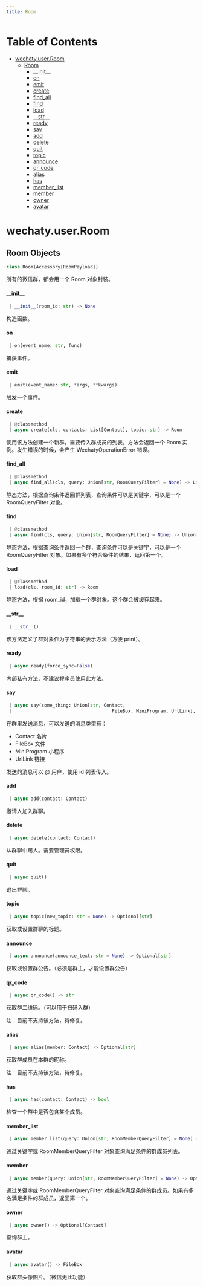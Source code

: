 ```yaml
---
title: Room
---
```


# Table of Contents

* [wechaty.user.Room](#wechaty.user.Room)
  * [Room](#wechaty.user.room.Room)
    * [\_\_init\_\_](#wechaty.user.room.Room.__init__)
    * [on](#wechaty.user.room.Room.on)
    * [emit](#wechaty.user.room.Room.emit)
    * [create](#wechaty.user.room.Room.create)
    * [find\_all](#wechaty.user.room.Room.find_all)
    * [find](#wechaty.user.room.Room.find)
    * [load](#wechaty.user.room.Room.load)
    * [\_\_str\_\_](#wechaty.user.room.Room.__str__)
    * [ready](#wechaty.user.room.Room.ready)
    * [say](#wechaty.user.room.Room.say)
    * [add](#wechaty.user.room.Room.add)
    * [delete](#wechaty.user.room.Room.delete)
    * [quit](#wechaty.user.room.Room.quit)
    * [topic](#wechaty.user.room.Room.topic)
    * [announce](#wechaty.user.room.Room.announce)
    * [qr\_code](#wechaty.user.room.Room.qr_code)
    * [alias](#wechaty.user.room.Room.alias)
    * [has](#wechaty.user.room.Room.has)
    * [member\_list](#wechaty.user.room.Room.member_list)
    * [member](#wechaty.user.room.Room.member)
    * [owner](#wechaty.user.room.Room.owner)
    * [avatar](#wechaty.user.room.Room.avatar)

<a name="wechaty.user.Room"></a>
# wechaty.user.Room

<a name="wechaty.user.room.Room"></a>
## Room Objects

```python
class Room(Accessory[RoomPayload])
```

所有的微信群，都会用一个 Room 对象封装。

<a name="wechaty.user.room.Room.__init__"></a>
#### \_\_init\_\_

```python
 | __init__(room_id: str) -> None
```
构造函数。

<a name="wechaty.user.room.Room.on"></a>
#### on

```python
 | on(event_name: str, func)
```
捕获事件。

<a name="wechaty.user.room.Room.emit"></a>
#### emit

```python
 | emit(event_name: str, *args, **kwargs)
```
触发一个事件。

<a name="wechaty.user.room.Room.create"></a>
#### create

```python
 | @classmethod
 | async create(cls, contacts: List[Contact], topic: str) -> Room
```

使用该方法创建一个新群，需要传入群成员的列表，方法会返回一个 Room 实例。发生错误的时候，会产生 WechatyOperationError 错误。

<a name="wechaty.user.room.Room.find_all"></a>
#### find\_all

```python
 | @classmethod
 | async find_all(cls, query: Union[str, RoomQueryFilter] = None) -> List[Room]
```
静态方法，根据查询条件返回群列表，查询条件可以是关键字，可以是一个 RoomQueryFilter 对象。

<a name="wechaty.user.room.Room.find"></a>
#### find

```python
 | @classmethod
 | async find(cls, query: Union[str, RoomQueryFilter] = None) -> Union[None, Room]
```

静态方法，根据查询条件返回一个群，查询条件可以是关键字，可以是一个 RoomQueryFilter 对象。如果有多个符合条件的结果，返回第一个。

<a name="wechaty.user.room.Room.load"></a>
#### load

```python
 | @classmethod
 | load(cls, room_id: str) -> Room
```
静态方法，根据 room_id，加载一个群对象。这个群会被缓存起来。

<a name="wechaty.user.room.Room.__str__"></a>
#### \_\_str\_\_

```python
 | __str__()
```
该方法定义了群对象作为字符串的表示方法（方便 print）。

<a name="wechaty.user.room.Room.ready"></a>
#### ready

```python
 | async ready(force_sync=False)
```

内部私有方法，不建议程序员使用此方法。

<a name="wechaty.user.room.Room.say"></a>
#### say

```python
 | async say(some_thing: Union[str, Contact,
 |                                     FileBox, MiniProgram, UrlLink], mention_ids: Optional[List[str]] = None) -> Union[None, Message]
```

在群里发送消息，可以发送的消息类型有：
 * Contact 名片
 * FileBox 文件
 * MiniProgram 小程序
 * UrlLink 链接

发送的消息可以 @ 用户，使用 id 列表传入。

<a name="wechaty.user.room.Room.add"></a>
#### add

```python
 | async add(contact: Contact)
```

邀请人加入群聊。

<a name="wechaty.user.room.Room.delete"></a>
#### delete

```python
 | async delete(contact: Contact)
```
从群聊中踢人。需要管理员权限。

<a name="wechaty.user.room.Room.quit"></a>
#### quit

```python
 | async quit()
```
退出群聊。

<a name="wechaty.user.room.Room.topic"></a>
#### topic

```python
 | async topic(new_topic: str = None) -> Optional[str]
```
获取或设置群聊的标题。

<a name="wechaty.user.room.Room.announce"></a>
#### announce

```python
 | async announce(announce_text: str = None) -> Optional[str]
```
获取或设置群公告。（必须是群主，才能设置群公告）

<a name="wechaty.user.room.Room.qr_code"></a>
#### qr\_code

```python
 | async qr_code() -> str
```
获取群二维码。（可以用于扫码入群）

注：目前不支持该方法，待修复。

<a name="wechaty.user.room.Room.alias"></a>
#### alias

```python
 | async alias(member: Contact) -> Optional[str]
```
获取群成员在本群的昵称。

注：目前不支持该方法，待修复。

<a name="wechaty.user.room.Room.has"></a>
#### has

```python
 | async has(contact: Contact) -> bool
```
检查一个群中是否包含某个成员。

<a name="wechaty.user.room.Room.member_list"></a>
#### member\_list

```python
 | async member_list(query: Union[str, RoomMemberQueryFilter] = None) -> List[Contact]
```

通过关键字或 RoomMemberQueryFilter 对象查询满足条件的群成员列表。

<a name="wechaty.user.room.Room.member"></a>
#### member

```python
 | async member(query: Union[str, RoomMemberQueryFilter] = None) -> Optional[Contact]
```

通过关键字或 RoomMemberQueryFilter 对象查询满足条件的群成员。如果有多名满足条件的群成员，返回第一个。


<a name="wechaty.user.room.Room.owner"></a>
#### owner

```python
 | async owner() -> Optional[Contact]
```

查询群主。

<a name="wechaty.user.room.Room.avatar"></a>
#### avatar

```python
 | async avatar() -> FileBox
```

获取群头像图片。（微信无此功能）
